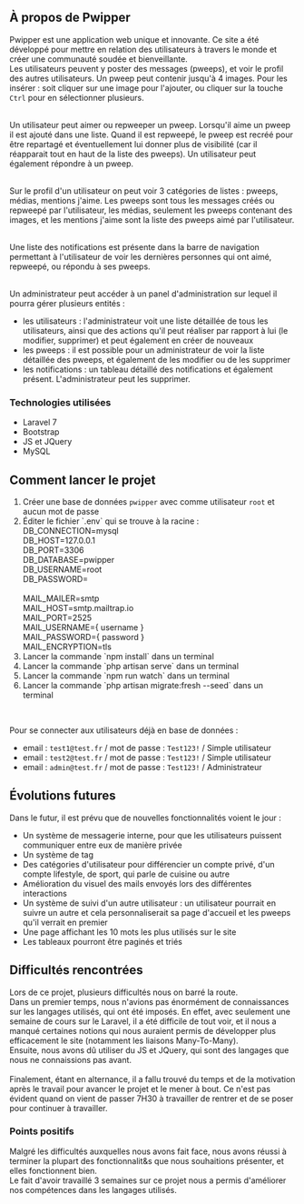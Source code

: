## À propos de Pwipper

Pwipper est une application web unique et innovante. 
Ce site a été développé pour mettre en relation des utilisateurs à travers le monde 
et créer une communauté soudée et bienveillante.   <br>
Les utilisateurs peuvent y poster des messages (pweeps), et voir le profil des autres utilisateurs.
Un pweep peut contenir jusqu'à 4 images. Pour les insérer : soit cliquer 
sur une image pour l'ajouter, ou cliquer sur la touche `Ctrl` pour en sélectionner plusieurs.<br><br>

Un utilisateur peut aimer ou repweeper un pweep. Lorsqu'il aime un pweep il est ajouté dans une liste.
Quand il est repweepé, le pweep est recréé pour être repartagé et éventuellement lui donner
plus de visibilité (car il réapparait tout en haut de la liste des pweeps).
Un utilisateur peut également répondre à un pweep.<br><br>

Sur le profil d'un utilisateur on peut voir 3 catégories de listes : pweeps, médias, mentions j'aime. 
Les pweeps sont tous les messages créés ou repweepé par l'utilisateur, les médias, seulement les 
pweeps contenant des images, et les mentions j'aime sont la liste des pweeps aimé par l'utilisateur.<br><br>

Une liste des notifications est présente dans la barre de navigation permettant à l'utilisateur de voir
les dernières personnes qui ont aimé, repweepé, ou répondu à ses pweeps.<br><br>

Un administrateur peut accéder à un panel d'administration sur lequel il pourra gérer plusieurs entités :<br>
- les utilisateurs : l'administrateur voit une liste détaillée de tous les utilisateurs, ainsi que des actions
qu'il peut réaliser par rapport à lui (le modifier, supprimer) et peut également en créer de nouveaux
- les pweeps : il est possible pour un administrateur de voir la liste détaillée des pweeps, et également de 
les modifier ou de les supprimer
- les notifications : un tableau détaillé des notifications et également présent. L'administrateur peut les supprimer.

### Technologies utilisées
- Laravel 7
- Bootstrap 
- JS et JQuery 
- MySQL

## Comment lancer le projet

<ol>
    <li>Créer une base de données <code>pwipper</code> avec comme utilisateur <code>root</code> et aucun mot de passe </li>
    <li>
        Éditer le fichier `.env` qui se trouve à la racine : <br>
            DB_CONNECTION=mysql <br>
            DB_HOST=127.0.0.1 <br>
            DB_PORT=3306 <br>
            DB_DATABASE=pwipper <br>
            DB_USERNAME=root <br>
            DB_PASSWORD= <br><br>
            MAIL_MAILER=smtp<br>
            MAIL_HOST=smtp.mailtrap.io<br>
            MAIL_PORT=2525<br>
            MAIL_USERNAME={ username }<br>
            MAIL_PASSWORD={ password }<br>
            MAIL_ENCRYPTION=tls<br>
    </li>
    <li>Lancer la commande `npm install` dans un terminal</li>
    <li>Lancer la commande `php artisan serve` dans un terminal</li>
    <li>Lancer la commande `npm run watch` dans un terminal</li>
    <li>Lancer la commande `php artisan migrate:fresh --seed` dans un terminal</li>
</ol> 
<br>

Pour se connecter aux utilisateurs déjà en base de données : 
- email : `test1@test.fr` / mot de passe : `Test123!` / Simple utilisateur
- email : `test2@test.fr` / mot de passe : `Test123!` / Simple utilisateur
- email : `admin@test.fr` / mot de passe : `Test123!` / Administrateur

## Évolutions futures

Dans le futur, il est prévu que de nouvelles fonctionnalités voient le jour : 
- Un système de messagerie interne, pour que les utilisateurs puissent communiquer entre eux de manière privée
- Un système de tag
- Des catégories d'utilisateur pour différencier un compte privé, d'un compte lifestyle, de sport, qui parle de cuisine ou autre
- Amélioration du visuel des mails envoyés lors des différentes interactions
- Un système de suivi d'un autre utilisateur : un utilisateur pourrait en suivre un autre et cela personnaliserait sa page d'accueil et les pweeps qu'il verrait en premier
- Une page affichant les 10 mots les plus utilisés sur le site
- Les tableaux pourront être paginés et triés 

## Difficultés rencontrées
Lors de ce projet, plusieurs difficultés nous on barré la route. <br>
Dans un premier temps, nous n'avions pas énormément de connaissances sur les langages utilisés, qui ont été imposés.
En effet, avec seulement une semaine de cours sur le Laravel, il a été difficile de tout voir, et il nous a manqué certaines
notions qui nous auraient permis de développer plus efficacement le site (notamment les liaisons Many-To-Many).<br>
Ensuite, nous avons dû utiliser du JS et JQuery, qui sont des langages que nous ne connaissions pas avant.<br><br>
Finalement, étant en alternance, il a fallu trouvé du temps et de la motivation après le travail pour avancer le projet
et le mener à bout. Ce n'est pas évident quand on vient de passer 7H30 à travailler de rentrer et de se poser
pour continuer à travailler.

### Points positifs
Malgré les difficultés auxquelles nous avons fait face, nous avons réussi à terminer la plupart des fonctionnalit&s
que nous souhaitions présenter, et elles fonctionnent bien. <br>
Le fait d'avoir travaillé 3 semaines sur ce projet nous a permis d'améliorer nos compétences dans les langages utilisés.
